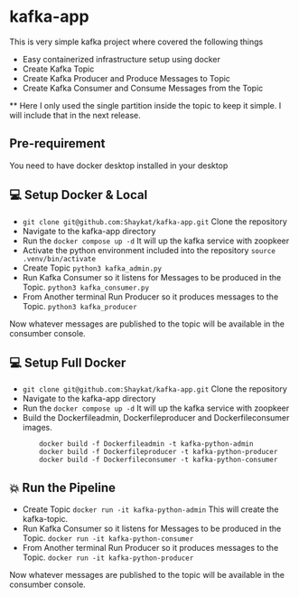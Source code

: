 # kafka-app
This is very simple kafka project where covered the following things
- Easy containerized infrastructure setup using docker
- Create Kafka Topic
- Create Kafka Producer and Produce Messages to Topic
- Create Kafka Consumer and Consume Messages from the Topic

** Here I only used the single partition inside the topic to keep it simple. I will include that in the next release.

## Pre-requirement
You need to have docker desktop installed in your desktop

## :computer: Setup Docker & Local
- ```git clone git@github.com:Shaykat/kafka-app.git``` Clone the repository
- Navigate to the kafka-app directory
- Run the ```docker compose up -d``` It will up the kafka service with zoopkeer 
- Activate the python environment included into the repository ```source .venv/bin/activate```
- Create Topic ```python3 kafka_admin.py```
- Run Kafka Consumer so it listens for Messages to be produced in the Topic. ```python3 kafka_consumer.py```
- From Another terminal Run Producer so it produces messages to the Topic. ```python3 kafka_producer```

Now whatever messages are published to the topic will be available in the consumber console. 

## :computer: Setup Full Docker 
- ```git clone git@github.com:Shaykat/kafka-app.git``` Clone the repository
- Navigate to the kafka-app directory
- Run the ```docker compose up -d``` It will up the kafka service with zoopkeer 
- Build the Dockerfileadmin, Dockerfileproducer and Dockerfileconsumer images.
    ```
        docker build -f Dockerfileadmin -t kafka-python-admin
        docker build -f Dockerfileproducer -t kafka-python-producer
        docker build -f Dockerfileconsumer -t kafka-python-consumer
    ```

## :boom: Run the Pipeline
- Create Topic ```docker run -it kafka-python-admin``` This will create the kafka-topic.
- Run Kafka Consumer so it listens for Messages to be produced in the Topic. ```docker run -it kafka-python-consumer```
- From Another terminal Run Producer so it produces messages to the Topic. ```docker run -it kafka-python-producer```

Now whatever messages are published to the topic will be available in the consumber console. 